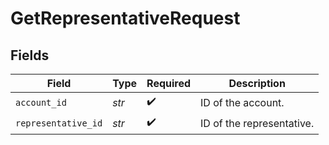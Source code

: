 # GetRepresentativeRequest


## Fields

| Field                     | Type                      | Required                  | Description               |
| ------------------------- | ------------------------- | ------------------------- | ------------------------- |
| `account_id`              | *str*                     | :heavy_check_mark:        | ID of the account.        |
| `representative_id`       | *str*                     | :heavy_check_mark:        | ID of the representative. |
